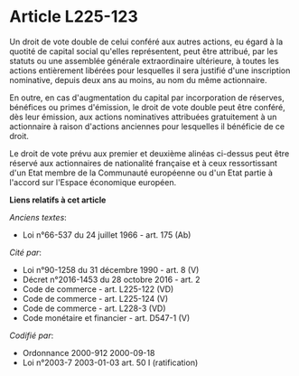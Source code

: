 # Article L225-123

Un droit de vote double de celui conféré aux autres actions, eu égard à la quotité de capital social qu'elles représentent,
peut être attribué, par les statuts ou une assemblée générale extraordinaire ultérieure, à toutes les actions entièrement
libérées pour lesquelles il sera justifié d'une inscription nominative, depuis deux ans au moins, au nom du même actionnaire.

En outre, en cas d'augmentation du capital par incorporation de réserves, bénéfices ou primes d'émission, le droit de vote
double peut être conféré, dès leur émission, aux actions nominatives attribuées gratuitement à un actionnaire à raison
d'actions anciennes pour lesquelles il bénéficie de ce droit.

Le droit de vote prévu aux premier et deuxième alinéas ci-dessus peut être réservé aux actionnaires de nationalité française
et à ceux ressortissant d'un Etat membre de la Communauté européenne ou d'un Etat partie à l'accord sur l'Espace économique
européen.

**Liens relatifs à cet article**

_Anciens textes_:

  - Loi n°66-537 du 24 juillet 1966 - art. 175 (Ab)

_Cité par_:

  - Loi n°90-1258 du 31 décembre 1990 - art. 8 (V)
  - Décret n°2016-1453 du 28 octobre 2016 - art. 2
  - Code de commerce - art. L225-122 (VD)
  - Code de commerce - art. L225-124 (V)
  - Code de commerce - art. L228-3 (VD)
  - Code monétaire et financier - art. D547-1 (V)

_Codifié par_:

  - Ordonnance 2000-912 2000-09-18
  - Loi n°2003-7 2003-01-03 art. 50 I (ratification)
